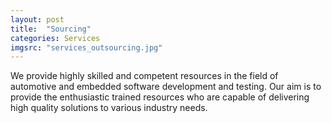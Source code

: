 ```yaml
---
layout: post
title:  "Sourcing"
categories: Services
imgsrc: "services_outsourcing.jpg"
---
```

We provide highly skilled and competent resources in the field of automotive and embedded software development and testing. Our aim is to provide the enthusiastic trained resources who are capable of delivering high quality solutions to various industry needs. 



